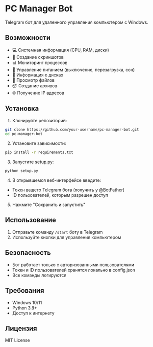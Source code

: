 # PC Manager Bot

Telegram бот для удаленного управления компьютером с Windows.

## Возможности

- 💻 Системная информация (CPU, RAM, диски)
- 📸 Создание скриншотов
- 📊 Мониторинг процессов
- 🔌 Управление питанием (выключение, перезагрузка, сон)
- 💾 Информация о дисках
- 📁 Просмотр файлов
- 📦 Создание архивов
- 🌐 Получение IP адресов

## Установка

1. Клонируйте репозиторий:
```bash
git clone https://github.com/your-username/pc-manager-bot.git
cd pc-manager-bot
```

2. Установите зависимости:
```bash
pip install -r requirements.txt
```

3. Запустите setup.py:
```bash
python setup.py
```

4. В открывшемся веб-интерфейсе введите:
- Токен вашего Telegram бота (получить у @BotFather)
- ID пользователей, которым разрешен доступ

5. Нажмите "Сохранить и запустить"

## Использование

1. Отправьте команду `/start` боту в Telegram
2. Используйте кнопки для управления компьютером

## Безопасность

- Бот работает только с авторизованными пользователями
- Токен и ID пользователей хранятся локально в config.json
- Все команды логируются

## Требования

- Windows 10/11
- Python 3.8+
- Доступ к интернету

## Лицензия

MIT License

